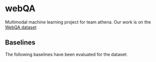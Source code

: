 # webQA

Multimodal machine learning project for team athena. Our work is on the [WebQA dataset](https://webqna.github.io/)

## Baselines

The following baselines have been evaluated for the dataset:
